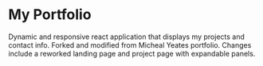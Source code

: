 # My Portfolio

Dynamic and responsive react application that displays my projects and contact info. Forked and modified from Micheal Yeates portfolio. Changes include a reworked landing page and project page with expandable panels.
